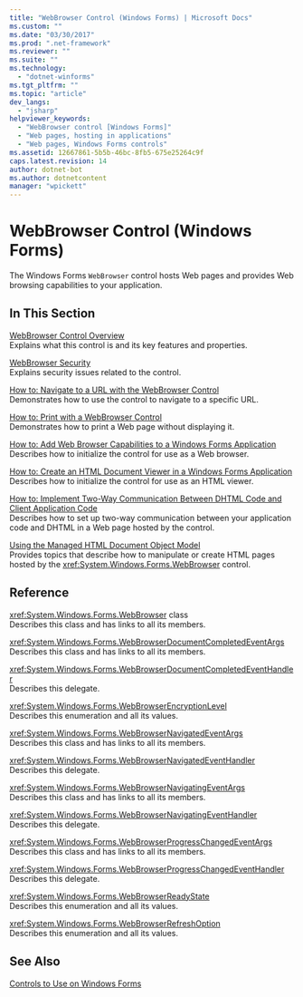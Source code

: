 ```yaml
---
title: "WebBrowser Control (Windows Forms) | Microsoft Docs"
ms.custom: ""
ms.date: "03/30/2017"
ms.prod: ".net-framework"
ms.reviewer: ""
ms.suite: ""
ms.technology: 
  - "dotnet-winforms"
ms.tgt_pltfrm: ""
ms.topic: "article"
dev_langs: 
  - "jsharp"
helpviewer_keywords: 
  - "WebBrowser control [Windows Forms]"
  - "Web pages, hosting in applications"
  - "Web pages, Windows Forms controls"
ms.assetid: 12667861-5b5b-46bc-8fb5-675e25264c9f
caps.latest.revision: 14
author: dotnet-bot
ms.author: dotnetcontent
manager: "wpickett"
---
```

# WebBrowser Control (Windows Forms)
The Windows Forms `WebBrowser` control hosts Web pages and provides Web browsing capabilities to your application.  
  
## In This Section  
 [WebBrowser Control Overview](../../../../docs/framework/winforms/controls/webbrowser-control-overview.md)  
 Explains what this control is and its key features and properties.  
  
 [WebBrowser Security](../../../../docs/framework/winforms/controls/webbrowser-security.md)  
 Explains security issues related to the control.  
  
 [How to: Navigate to a URL with the WebBrowser Control](../../../../docs/framework/winforms/controls/how-to-navigate-to-a-url-with-the-webbrowser-control.md)  
 Demonstrates how to use the control to navigate to a specific URL.  
  
 [How to: Print with a WebBrowser Control](../../../../docs/framework/winforms/controls/how-to-print-with-a-webbrowser-control.md)  
 Demonstrates how to print a Web page without displaying it.  
  
 [How to: Add Web Browser Capabilities to a Windows Forms Application](../../../../docs/framework/winforms/controls/how-to-add-web-browser-capabilities-to-a-windows-forms-application.md)  
 Describes how to initialize the control for use as a Web browser.  
  
 [How to: Create an HTML Document Viewer in a Windows Forms Application](../../../../docs/framework/winforms/controls/how-to-create-an-html-document-viewer-in-a-windows-forms-application.md)  
 Describes how to initialize the control for use as an HTML viewer.  
  
 [How to: Implement Two-Way Communication Between DHTML Code and Client Application Code](../../../../docs/framework/winforms/controls/implement-two-way-com-between-dhtml-and-client.md)  
 Describes how to set up two-way communication between your application code and DHTML in a Web page hosted by the control.  
  
 [Using the Managed HTML Document Object Model](../../../../docs/framework/winforms/controls/using-the-managed-html-document-object-model.md)  
 Provides topics that describe how to manipulate or create HTML pages hosted by the <xref:System.Windows.Forms.WebBrowser> control.  
  
## Reference  
 <xref:System.Windows.Forms.WebBrowser> class  
 Describes this class and has links to all its members.  
  
 <xref:System.Windows.Forms.WebBrowserDocumentCompletedEventArgs>  
 Describes this class and has links to all its members.  
  
 <xref:System.Windows.Forms.WebBrowserDocumentCompletedEventHandler>  
 Describes this delegate.  
  
 <xref:System.Windows.Forms.WebBrowserEncryptionLevel>  
 Describes this enumeration and all its values.  
  
 <xref:System.Windows.Forms.WebBrowserNavigatedEventArgs>  
 Describes this class and has links to all its members.  
  
 <xref:System.Windows.Forms.WebBrowserNavigatedEventHandler>  
 Describes this delegate.  
  
 <xref:System.Windows.Forms.WebBrowserNavigatingEventArgs>  
 Describes this class and has links to all its members.  
  
 <xref:System.Windows.Forms.WebBrowserNavigatingEventHandler>  
 Describes this delegate.  
  
 <xref:System.Windows.Forms.WebBrowserProgressChangedEventArgs>  
 Describes this class and has links to all its members.  
  
 <xref:System.Windows.Forms.WebBrowserProgressChangedEventHandler>  
 Describes this delegate.  
  
 <xref:System.Windows.Forms.WebBrowserReadyState>  
 Describes this enumeration and all its values.  
  
 <xref:System.Windows.Forms.WebBrowserRefreshOption>  
 Describes this enumeration and all its values.  
  
## See Also  
 [Controls to Use on Windows Forms](../../../../docs/framework/winforms/controls/controls-to-use-on-windows-forms.md)